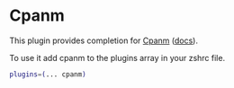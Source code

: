# Cpanm

This plugin provides completion for [Cpanm](https://ghproxy.com/https://github.com/miyagawa/cpanminus) ([docs](https://metacpan.org/pod/App::cpanminus)).

To use it add cpanm to the plugins array in your zshrc file.

```zsh
plugins=(... cpanm)
```
